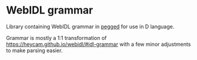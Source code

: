 # WebIDL grammar

Library containing WebIDL grammar in [pegged](https://code.dlang.org/packages/pegged) for use in D language.

Grammar is mostly a 1:1 transformation of https://heycam.github.io/webidl/#idl-grammar with a few minor adjustments to make parsing easier.
